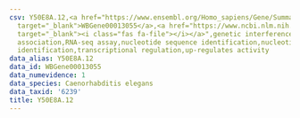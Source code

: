 ```yaml
---
csv: Y50E8A.12,<a href="https://www.ensembl.org/Homo_sapiens/Gene/Summary?db=core;g=WBGene00013055"
  target="_blank">WBGene00013055</a>,<a href="https://www.ncbi.nlm.nih.gov/pubmed/27496166"
  target="_blank"><i class="fas fa-file"></i></a>",genetic interference,functional
  association,RNA-seq assay,nucleotide sequence identification,nucleotide sequence
  identification,transcriptional regulation,up-regulates activity
data_alias: Y50E8A.12
data_id: WBGene00013055
data_numevidence: 1
data_species: Caenorhabditis elegans
data_taxid: '6239'
title: Y50E8A.12
---
```

